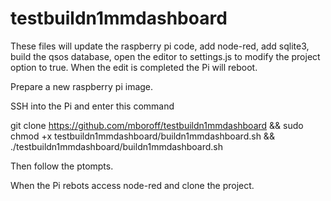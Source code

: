 # testbuildn1mmdashboard

These files will update the raspberry pi code, add node-red, add sqlite3, build the qsos database, 
open the editor to settings.js to modify the project option to true. When the edit is completed the Pi will reboot.

Prepare a new raspberry pi image.

SSH into the Pi and enter this command

git clone https://github.com/mboroff/testbuildn1mmdashboard && sudo chmod +x testbuildn1mmdashboard/buildn1mmdashboard.sh  && ./testbuildn1mmdashboard/buildn1mmdashboard.sh

Then follow the ptompts.

When the Pi rebots access node-red and clone the project.
